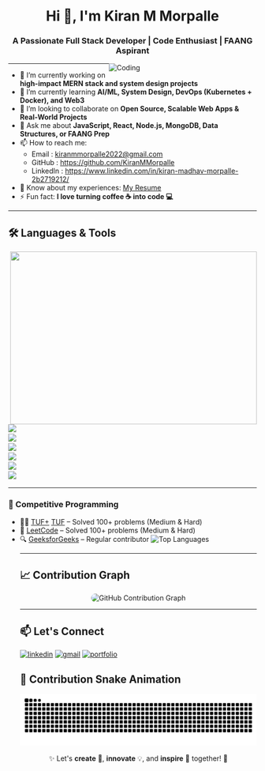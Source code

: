 <!-- Profile README for @KiranMMorpalle -->
<h1 align="center">Hi 👋, I'm Kiran M Morpalle</h1>
<h3 align="center">A Passionate Full Stack Developer | Code Enthusiast | FAANG Aspirant</h3>

<img align="right" alt="Coding" width="300" src="https://cdn.dribbble.com/users/1162077/screenshots/3848914/programmer.gif"/>

---
<!-- Profile README for @KiranMMorpalle -->
- 🔭 I’m currently working on **high-impact MERN stack and system design projects**
- 🌱 I’m currently learning **AI/ML, System Design, DevOps (Kubernetes + Docker), and Web3**
- 👯 I’m looking to collaborate on **Open Source, Scalable Web Apps & Real-World Projects**
- 💬 Ask me about **JavaScript, React, Node.js, MongoDB, Data Structures, or FAANG Prep**
- 📫 How to reach me:
    - Email    : kiranmmorpalle2022@gmail.com
    - GitHub   : https://github.com/KiranMMorpalle
    - LinkedIn : https://www.linkedin.com/in/kiran-madhav-morpalle-2b2719212/
- 📄 Know about my experiences: [My Resume](#) <!-- Replace with actual resume link -->
- ⚡ Fun fact: **I love turning coffee ☕ into code 💻**

---
## 🛠️ Languages & Tools
<img align="right" src="https://user-images.githubusercontent.com/74038190/212750672-2f3f2b50-c84f-4ed8-a60a-849ae69ff9df.gif" height="350" width="500"> </br>

<img src="https://skillicons.dev/icons?i=c,cpp,javascript,java,python"> <br/>
<img src="https://skillicons.dev/icons?i=html,css,tailwind,bootstrap,react"> <br/>
<img src="https://skillicons.dev/icons?i=nodejs,nextjs,expressjs"> <br/>
<img src="https://skillicons.dev/icons?i=mysql,mongodb,postgresql"> <br/>
<img src="https://skillicons.dev/icons?i=git,github"> <br/>
<img src="https://skillicons.dev/icons?i=linux"> <br/> 

---

### 🚀 Competitive Programming

- 👨‍💻 [TUF+](https://takeuforward.org/plus/profile/Kiran07052021) [TUF](https://takeuforward.org/profile/Kiran07052021) – Solved 100+ problems (Medium & Hard)
- 🧠 [LeetCode](https://leetcode.com/u/KiranMMorpalle/) – Solved 100+ problems (Medium & Hard)
- 🔍 [GeeksforGeeks](https://auth.geeksforgeeks.org/user/your-user-id/profile) – Regular contributor
  <!--
- ⚔️ [Codeforces](https://codeforces.com/profile/your-id) – Specialist (1200+)  -->

---
<p align="center">
  <img src="https://img.shields.io/github/followers/KiranMMorpalle?label=Follow&style=social" />
  <img src="https://img.shields.io/badge/MERN-FullStack-blue?logo=javascript" />
  <img src="https://img.shields.io/badge/Open%20Source-Contributor-blueviolet?logo=github" />
  <img src="https://img.shields.io/badge/LeetCode-Top%2050%25-orange?logo=leetcode" />
</p>

## 📌 Featured Projects

- 🚀 [Awesome Portfolio Website](https://github.com/KiranMMorpalle/portfolio) – A modern personal portfolio using React & Tailwind.
- 📈 [Stock Market App](https://github.com/KiranMMorpalle/stock-app) – Realtime stock tracker using Node.js and APIs.
- 🧠 [AI Chatbot](https://github.com/KiranMMorpalle/ai-chatbot) – GPT-powered chatbot built using Python.

---
## 📊 GitHub Stats

<p align="center">
  <img src="https://github-readme-stats.vercel.app/api?username=KiranMMorpalle&show_icons=true&theme=radical" alt="GitHub Stats" />
  <img src="https://github-readme-streak-stats.herokuapp.com/?user=KiranMMorpalle&theme=radical" alt="GitHub Streak" />
<!--   <img src="https://streak-stats.demolab.com/?user=KiranMMorpalle&theme=radical" alt="GitHub Streak" /> -->
  <img src="https://github-readme-stats.vercel.app/api/top-langs/?username=KiranMMorpalle&layout=compact&theme=radical" alt="Top Languages" />
</p>

---
<!-- ## 🏆 Achievements & Certifications

- 🥇 **Certified JavaScript Developer** – by XYZ Academy, 2025  
- 🏅 **Top 10 Finalist** – CodeHunt Hackathon 2024 (out of 5,000+ participants)  
- 📜 **AWS Certified Cloud Practitioner** – Issued by Amazon Web Services, 2024  
- 🎓 **Coursera: Full-Stack Web Development** – Completed with Honors, 2023  
- 💡 **Best Project Award** – "HelpFund" Crowdfunding Web App – College TechFest 2025  


## 🏆 Certifications

[![AWS Badge](https://images.credly.com/size/110x110/images/example-aws-badge.png)](https://www.credly.com/badges/your-badge-id)
- 📜 [AWS Certified Cloud Practitioner](https://www.credly.com/badges/your-badge-id) – Amazon Web Services

[![Coursera Badge](https://coursera.org/images/example-coursera-badge.png)](https://coursera.org/verify/your-certificate-id)
- 🎓 [Full-Stack Web Development](https://coursera.org/verify/your-certificate-id) – Coursera
-->

## 📈 Contribution Graph
<div align="center">
  <img src="https://github-readme-activity-graph.vercel.app/graph?username=KiranMMorpalle&bg_color=220a28&color=ffffff&line=c56a90&point=ffeb95&area=false&hide_border=false" 
    style="border-radius: 15px;"
    alt="GitHub Contribution Graph"/>
</div>

---
## 📫 Let's Connect

<p align="left">
  <a href="https://www.linkedin.com/in/kiran-madhav-morpalle-2b2719212/" target="blank"><img src="https://cdn.jsdelivr.net/gh/devicons/devicon/icons/linkedin/linkedin-original.svg" alt="linkedin" height="30" /></a>
  <a href="mailto:kiranmmorpalle2022@gmail.com"><img src="https://img.icons8.com/ios-filled/30/000000/gmail-new.png" alt="gmail" /></a>
  <a href="https://kiranmmorpalle.dev"><img src="https://img.icons8.com/ios/30/000000/domain.png" alt="portfolio" /></a>
</p>
<!-- <a href="https://twitter.com/yourhandle"><img src="https://cdn.jsdelivr.net/gh/devicons/devicon/icons/twitter/twitter-original.svg" height="30" alt="twitter" /></a> -->

## 🐍 Contribution Snake Animation

<p align="center">
  <img src="https://raw.githubusercontent.com/KiranMMorpalle/KiranMMorpalle/output/snake.svg" alt="Snake animation" />
</p>

<p align="center">✨ Let's <strong>create</strong> 🎨, <strong>innovate</strong> 💡, and <strong>inspire</strong> 🌟 together! 🚀</p>

